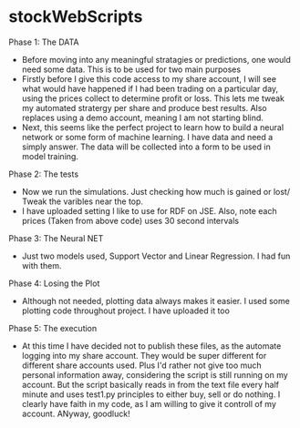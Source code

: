 # stockWebScripts

Phase 1: The DATA
- Before moving into any meaningful stratagies or predictions, one would need some data. This is to be used for two main purposes
- Firstly before I give this code access to my share account, I will see what would have happened if I had been trading on a particular day, using  the prices collect to determine profit or loss. This lets me tweak my automated stratergy per share and produce best results. Also replaces using a demo account, meaning I am not starting blind.
- Next, this seems like the perfect project to learn how to build a neural network or some form of machine learning. I have data and need a simply answer. The data will be collected into a form to be used in model training. 

Phase 2: The tests
- Now we run the simulations. Just checking how much is gained or lost/ Tweak the varibles near the top. 
- I have uploaded setting I like to use for RDF on JSE. Also, note each prices (Taken from above code) uses 30 second intervals

Phase 3: The Neural NET
- Just two models used, Support Vector and Linear Regression. I had fun with them. 

Phase 4: Losing the Plot
- Although not needed, plotting data always makes it easier. I used some plotting code throughout project. I have uploaded it too

Phase 5: The execution
- At this time I have decided not to publish these files, as the automate logging into my share account. They would be super different for different share accounts used. Plus I'd rather not give too much personal information away, considering the script is still running on my account. But the script basically reads in from the text file every half minute and uses test1.py principles to either buy, sell or do nothing. I clearly have faith in my code, as I am willing to give it controll of my account. ANyway, goodluck!

